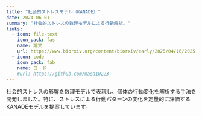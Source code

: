 ```yaml
---
title: "社会的ストレスモデル（KANADE）"
date: 2024-06-01
summary: "社会的ストレスの数理モデルによる行動解析。"
links:
  - icon: file-text
    icon_pack: fas
    name: 論文
    url: https://www.biorxiv.org/content/biorxiv/early/2025/04/16/2025.04.10.648296.full.pdf
  - icon: code
    icon_pack: fab
    name: コード
    #url: https://github.com/masa10223
---
```


社会的ストレスの影響を数理モデルで表現し、個体の行動変化を解析する手法を開発しました。特に、ストレスによる行動パターンの変化を定量的に評価するKANADEモデルを提案しています。
